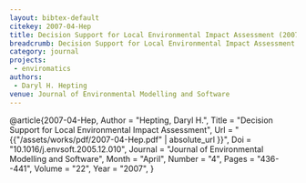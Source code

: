 ```yaml
---
layout: bibtex-default
citekey: 2007-04-Hep
title: Decision Support for Local Environmental Impact Assessment (2007)
breadcrumb: Decision Support for Local Environmental Impact Assessment (2007)
category: journal
projects:
 - enviromatics
authors:
 - Daryl H. Hepting
venue: Journal of Environmental Modelling and Software
---
```

@article{2007-04-Hep,
	Author =  "Hepting, Daryl H.",
	Title =  "Decision Support for Local Environmental Impact Assessment",
	Url = \"{{"/assets/works/pdf/2007-04-Hep.pdf" | absolute_url }}\",
	Doi =  "10.1016/j.envsoft.2005.12.010",
	Journal =  "Journal of Environmental Modelling and Software",
	Month =  "April",
	Number =  "4",
	Pages =  "436--441",
	Volume =  "22",
	Year =  "2007",
}
